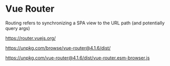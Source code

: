 # Vue Router

Routing refers to synchronizing a SPA view to the URL path (and potentially query args)

https://router.vuejs.org/

https://unpkg.com/browse/vue-router@4.1.6/dist/

https://unpkg.com/vue-router@4.1.6/dist/vue-router.esm-browser.js

